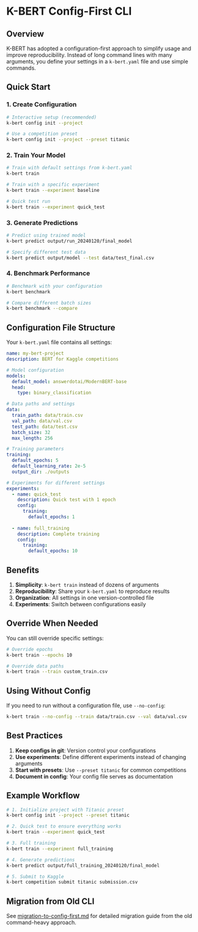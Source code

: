 # K-BERT Config-First CLI

## Overview

K-BERT has adopted a configuration-first approach to simplify usage and improve reproducibility. Instead of long command lines with many arguments, you define your settings in a `k-bert.yaml` file and use simple commands.

## Quick Start

### 1. Create Configuration

```bash
# Interactive setup (recommended)
k-bert config init --project

# Use a competition preset
k-bert config init --project --preset titanic
```

### 2. Train Your Model

```bash
# Train with default settings from k-bert.yaml
k-bert train

# Train with a specific experiment
k-bert train --experiment baseline

# Quick test run
k-bert train --experiment quick_test
```

### 3. Generate Predictions

```bash
# Predict using trained model
k-bert predict output/run_20240120/final_model

# Specify different test data
k-bert predict output/model --test data/test_final.csv
```

### 4. Benchmark Performance

```bash
# Benchmark with your configuration
k-bert benchmark

# Compare different batch sizes
k-bert benchmark --compare
```

## Configuration File Structure

Your `k-bert.yaml` file contains all settings:

```yaml
name: my-bert-project
description: BERT for Kaggle competitions

# Model configuration
models:
  default_model: answerdotai/ModernBERT-base
  head:
    type: binary_classification

# Data paths and settings
data:
  train_path: data/train.csv
  val_path: data/val.csv
  test_path: data/test.csv
  batch_size: 32
  max_length: 256

# Training parameters
training:
  default_epochs: 5
  default_learning_rate: 2e-5
  output_dir: ./outputs

# Experiments for different settings
experiments:
  - name: quick_test
    description: Quick test with 1 epoch
    config:
      training:
        default_epochs: 1
        
  - name: full_training
    description: Complete training
    config:
      training:
        default_epochs: 10
```

## Benefits

1. **Simplicity**: `k-bert train` instead of dozens of arguments
2. **Reproducibility**: Share your `k-bert.yaml` to reproduce results
3. **Organization**: All settings in one version-controlled file
4. **Experiments**: Switch between configurations easily

## Override When Needed

You can still override specific settings:

```bash
# Override epochs
k-bert train --epochs 10

# Override data paths
k-bert train --train custom_train.csv
```

## Using Without Config

If you need to run without a configuration file, use `--no-config`:

```bash
k-bert train --no-config --train data/train.csv --val data/val.csv
```

## Best Practices

1. **Keep configs in git**: Version control your configurations
2. **Use experiments**: Define different experiments instead of changing arguments
3. **Start with presets**: Use `--preset titanic` for common competitions
4. **Document in config**: Your config file serves as documentation

## Example Workflow

```bash
# 1. Initialize project with Titanic preset
k-bert config init --project --preset titanic

# 2. Quick test to ensure everything works
k-bert train --experiment quick_test

# 3. Full training
k-bert train --experiment full_training

# 4. Generate predictions
k-bert predict output/full_training_20240120/final_model

# 5. Submit to Kaggle
k-bert competition submit titanic submission.csv
```

## Migration from Old CLI

See [migration-to-config-first.md](migration-to-config-first.md) for detailed migration guide from the old command-heavy approach.